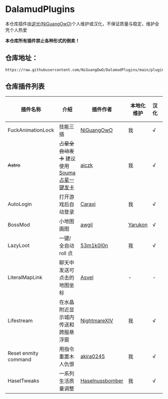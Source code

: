 # DalamudPlugins

本仓库插件由[逆光(NiGuangOwO)](https://github.com/NiGuangOwO)个人维护或汉化，不保证质量与稳定，维护全凭个人热爱

**本仓库所有插件禁止各种形式的倒卖！**

## 仓库地址：

```
https://raw.githubusercontent.com/NiGuangOwO/DalamudPlugins/main/pluginmaster.json
```

## 仓库插件列表

| 插件名称             | 介绍                                                                                        | 插件作者                                              | 本地化维护                            | 汉化 | 插件作者更新状态 |
| -------------------- | ------------------------------------------------------------------------------------------- | ----------------------------------------------------- | ------------------------------------- | ---- | ---------------- |
| FuckAnimationLock    | 技能三插                                                                                    | [NiGuangOwO](https://github.com/NiGuangOwO)           | 我                                    | √    | √                |
| ~~Astro~~            | ~~占星全自动发卡~~ 建议使用[Souma 占星一键发卡](https://souma.diemoe.net/ff14-overlay-vue/) | [aiczk](https://github.com/aiczk)                     | 我                                    | √    | 已停更           |
| AutoLogin            | 打开游戏后自动登录                                                                          | [Caraxi](https://github.com/Caraxi)                   | 我                                    | √    | 已停更           |
| BossMod              | 小地图画图                                                                                  | [awgil](https://github.com/awgil)                     | [Yarukon](https://github.com/Yarukon) | √    | √                |
| LazyLoot             | 一键/全自动 roll 点                                                                         | [53m1k0l0n](https://github.com/53m1k0l0n)             | 我                                    | √    | Punish 已接手    |
| LiteralMapLink       | 聊天中发送可点击的地图坐标                                                                  | [Asvel](https://github.com/Asvel)                     | -                                     | -    | √                |
| Lifestream           | 在水晶附近显示城内传送和跨服悬浮窗                                                          | [NightmareXIV](https://github.com/NightmareXIV)       | 我                                    | √    | √                |
| Reset enmity command | 用指令重置木人仇恨                                                                          | [akira0245](https://github.com/akira0245)             | 我                                    | √    | 已停更           |
| HaselTweaks          | 一系列生活质量调整                                                                          | [Haselnussbomber](https://github.com/Haselnussbomber) | 我                                    | √    | √                |
